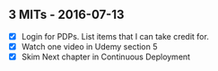 ## 3 MITs - 2016-07-13

- [x] Login for PDPs. List items that I can take credit for.
- [x] Watch one video in Udemy section 5
- [x] Skim Next chapter in Continuous Deployment
